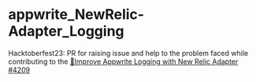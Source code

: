 # appwrite_NewRelic-Adapter_Logging
Hacktoberfest23: PR for raising issue and help to the problem faced while contributing to the 
[🚨Improve Appwrite Logging with New Relic Adapter #4209](https://github.com/appwrite/appwrite/issues/4209)

